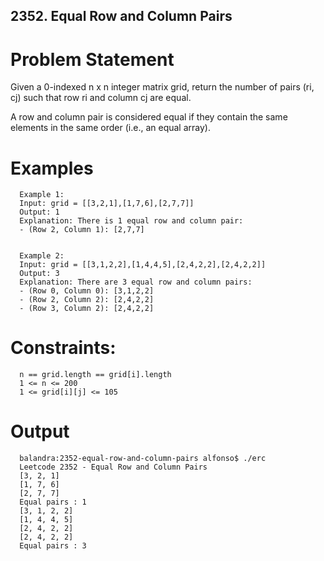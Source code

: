 ## 2352. Equal Row and Column Pairs

# Problem Statement
Given a 0-indexed n x n integer matrix grid, return the number of pairs (ri, cj) such that row ri and column cj are equal.

A row and column pair is considered equal if they contain the same elements in the same order (i.e., an equal array).

# Examples 

      Example 1:
      Input: grid = [[3,2,1],[1,7,6],[2,7,7]]
      Output: 1
      Explanation: There is 1 equal row and column pair:
      - (Row 2, Column 1): [2,7,7]


      Example 2:
      Input: grid = [[3,1,2,2],[1,4,4,5],[2,4,2,2],[2,4,2,2]]
      Output: 3
      Explanation: There are 3 equal row and column pairs:
      - (Row 0, Column 0): [3,1,2,2]
      - (Row 2, Column 2): [2,4,2,2]
      - (Row 3, Column 2): [2,4,2,2]
 

# Constraints:

      n == grid.length == grid[i].length
      1 <= n <= 200
      1 <= grid[i][j] <= 105

# Output

      balandra:2352-equal-row-and-column-pairs alfonso$ ./erc 
      Leetcode 2352 - Equal Row and Column Pairs
      [3, 2, 1]
      [1, 7, 6]
      [2, 7, 7]
      Equal pairs : 1
      [3, 1, 2, 2]
      [1, 4, 4, 5]
      [2, 4, 2, 2]
      [2, 4, 2, 2]
      Equal pairs : 3
